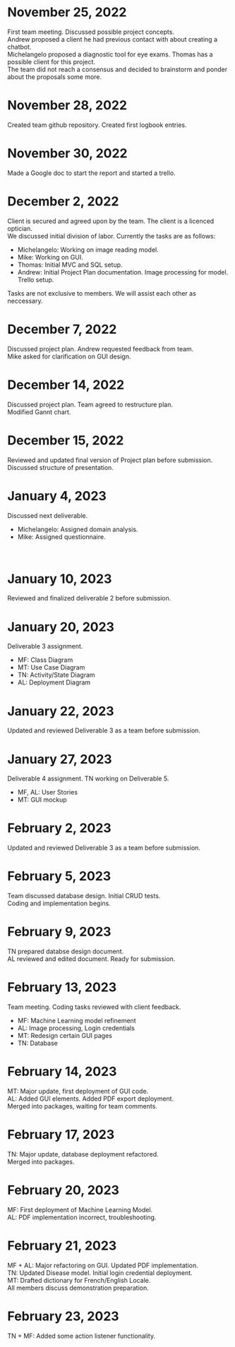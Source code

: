 <h1>November 25, 2022</h1>
First team meeting. Discussed possible project concepts.<br>
Andrew proposed a client he had previous contact with about creating a chatbot.<br>
Michelangelo proposed a diagnostic tool for eye exams. Thomas has a possible client for this project.<br>
The team did not reach a consensus and decided to brainstorm and ponder about the proposals some more.<br>


<h1>November 28, 2022</h1>
Created team github repository. Created first logbook entries.<br>

<h1>November 30, 2022</h1>

<p>Made a Google doc to start the report and started a trello.</p>

<h1>December 2, 2022</h1>
Client is secured and agreed upon by the team. The client is a licenced optician.<br>
We discussed initial division of labor. Currently the tasks are as follows: <br>
<ul>
    <li> Michelangelo: Working on image reading model.</li>
    <li> Mike: Working on GUI.</li>
    <li> Thomas: Initial MVC and SQL setup.</li>
    <li> Andrew: Initial Project Plan documentation. Image processing for model. Trello setup.</li>
</ul>
Tasks are not exclusive to members. We will assist each other as neccessary.<br>

<h1>December 7, 2022</h1>
Discussed project plan. Andrew requested feedback from team.<br>
Mike asked for clarification on GUI design.<br>

<h1>December 14, 2022</h1>
Discussed project plan. Team agreed to restructure plan. <br>
Modified Gannt chart. <br>

<h1>December 15, 2022</h1>
Reviewed and updated final version of Project plan before submission. <br>
Discussed structure of presentation. <br>

<h1>January 4, 2023</h1>
Discussed next deliverable. <br>
<ul>
    <li> Michelangelo: Assigned domain analysis. </li>
    <li> Mike: Assigned questionnaire. </li>
</ul><br>

<h1>January 10, 2023</h1>
Reviewed and finalized deliverable 2 before submission. <br>

<h1>January 20, 2023</h1>
Deliverable 3 assignment.<br>
<ul>
    <li>MF: Class Diagram</li>
    <li>MT: Use Case Diagram</li>
    <li>TN: Activity/State Diagram</li>
    <li>AL: Deployment Diagram</li>
</ul>

<h1>January 22, 2023</h1>
Updated and reviewed Deliverable 3 as a team before submission.<br>

<h1>January 27, 2023</h1>
Deliverable 4 assignment. TN working on Deliverable 5.<br>
<ul>
    <li>MF, AL: User Stories</li>
    <li>MT: GUI mockup</li>
</ul>
    
<h1>February 2, 2023</h1>
Updated and reviewed Deliverable 3 as a team before submission.<br>

<h1>February 5, 2023</h1>
Team discussed database design. Initial CRUD tests.<br>
Coding and implementation begins.<br>

<h1>February 9, 2023</h1>
TN prepared databse design document.<br>
AL reviewed and edited document. Ready for submission.<br>

<h1>February 13, 2023</h1>
Team meeting. Coding tasks reviewed with client feedback.<br>
<ul>
    <li>MF: Machine Learning model refinement</li>
    <li>AL: Image processing, Login credentials</li>
    <li>MT: Redesign certain GUI pages</li>
    <li>TN: Database</li>
</ul>

<h1>February 14, 2023</h1>
MT: Major update, first deployment of GUI code. <br>
AL: Added GUI elements. Added PDF export deployment. <br>
Merged into packages, waiting for team comments. <br>

<h1>February 17, 2023</h1>
TN: Major update, database deployment refactored.<br>
Merged into packages. <br>

<h1>February 20, 2023</h1>
MF: First deployment of Machine Learning Model. <br>
AL: PDF implementation incorrect, troubleshooting. <br>

<h1>February 21, 2023</h1>
MF + AL: Major refactoring on GUI. Updated PDF implementation. <br>
TN: Updated Disease model. Initial login credential deployment. <br>
MT: Drafted dictionary for French/English Locale. <br>
All members discuss demonstration preparation. <br>


<h1>February 23, 2023</h1>
TN + MF: Added some action listener functionality. <br>
